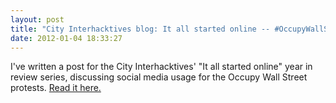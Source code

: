 ```yaml
---
layout: post
title: "City Interhacktives blog: It all started online -- #OccupyWallStreet"
date: 2012-01-04 18:33:27
---
```


I've written a post for the City Interhacktives' "It all started online" year in review series, discussing social media usage for the Occupy Wall Street protests. [Read it here.](http://cityinterhacktives.wordpress.com/2012/01/04/it-all-started-on-social-media-occupy-wall-street/)
<script src='http://trendistic.indextank.com/_embed-400/ows/occupywallstreet/_since-2011-09-15-19h-utc/_until-2012-01-04-19h-utc'></script>